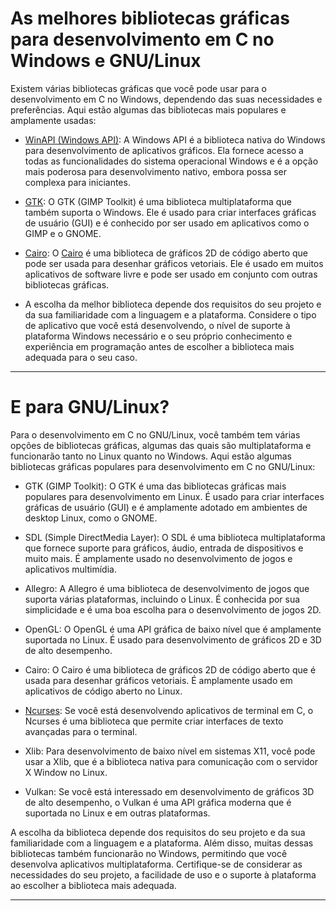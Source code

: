 # As melhores bibliotecas gráficas para desenvolvimento em C no Windows e GNU/Linux

Existem várias bibliotecas gráficas que você pode usar para o desenvolvimento em C no Windows, dependendo das suas necessidades e preferências. Aqui estão algumas das bibliotecas mais populares e amplamente usadas:

+ [WinAPI (Windows API)](https://learn.microsoft.com/pt-br/windows/win32/apiindex/windows-api-list): A Windows API é a biblioteca nativa do Windows para desenvolvimento de aplicativos gráficos. Ela fornece acesso a todas as funcionalidades do sistema operacional Windows e é a opção mais poderosa para desenvolvimento nativo, embora possa ser complexa para iniciantes.

+ [GTK](https://www.gtk.org/): O GTK (GIMP Toolkit) é uma biblioteca multiplataforma que também suporta o Windows. Ele é usado para criar interfaces gráficas de usuário (GUI) e é conhecido por ser usado em aplicativos como o GIMP e o GNOME.

+ [Cairo](https://www.cairographics.org/): O [Cairo](https://terminalroot.com.br/2021/11/primeiros-passos-com-a-biblioteca-cairo-para-c-cpp.html) é uma biblioteca de gráficos 2D de código aberto que pode ser usada para desenhar gráficos vetoriais. Ele é usado em muitos aplicativos de software livre e pode ser usado em conjunto com outras bibliotecas gráficas.

+ A escolha da melhor biblioteca depende dos requisitos do seu projeto e da sua familiaridade com a linguagem e a plataforma. Considere o tipo de aplicativo que você está desenvolvendo, o nível de suporte à plataforma Windows necessário e o seu próprio conhecimento e experiência em programação antes de escolher a biblioteca mais adequada para o seu caso.

---

# E para GNU/Linux?
Para o desenvolvimento em C no GNU/Linux, você também tem várias opções de bibliotecas gráficas, algumas das quais são multiplataforma e funcionarão tanto no Linux quanto no Windows. Aqui estão algumas bibliotecas gráficas populares para desenvolvimento em C no GNU/Linux:

+ GTK (GIMP Toolkit): O GTK é uma das bibliotecas gráficas mais populares para desenvolvimento em Linux. É usado para criar interfaces gráficas de usuário (GUI) e é amplamente adotado em ambientes de desktop Linux, como o GNOME.

+ SDL (Simple DirectMedia Layer): O SDL é uma biblioteca multiplataforma que fornece suporte para gráficos, áudio, entrada de dispositivos e muito mais. É amplamente usado no desenvolvimento de jogos e aplicativos multimídia.

+ Allegro: A Allegro é uma biblioteca de desenvolvimento de jogos que suporta várias plataformas, incluindo o Linux. É conhecida por sua simplicidade e é uma boa escolha para o desenvolvimento de jogos 2D.

+ OpenGL: O OpenGL é uma API gráfica de baixo nível que é amplamente suportada no Linux. É usado para desenvolvimento de gráficos 2D e 3D de alto desempenho.

+ Cairo: O Cairo é uma biblioteca de gráficos 2D de código aberto que é usada para desenhar gráficos vetoriais. É amplamente usado em aplicativos de código aberto no Linux.

+ [Ncurses](https://terminalroot.com.br/ncurses): Se você está desenvolvendo aplicativos de terminal em C, o Ncurses é uma biblioteca que permite criar interfaces de texto avançadas para o terminal.

+ Xlib: Para desenvolvimento de baixo nível em sistemas X11, você pode usar a Xlib, que é a biblioteca nativa para comunicação com o servidor X Window no Linux.

+ Vulkan: Se você está interessado em desenvolvimento de gráficos 3D de alto desempenho, o Vulkan é uma API gráfica moderna que é suportada no Linux e em outras plataformas.

A escolha da biblioteca depende dos requisitos do seu projeto e da sua familiaridade com a linguagem e a plataforma. Além disso, muitas dessas bibliotecas também funcionarão no Windows, permitindo que você desenvolva aplicativos multiplataforma. Certifique-se de considerar as necessidades do seu projeto, a facilidade de uso e o suporte à plataforma ao escolher a biblioteca mais adequada.

---


